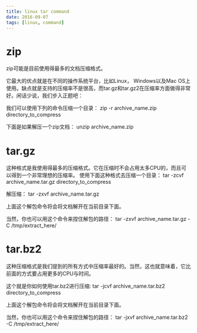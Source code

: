 ```yaml
---
title: linux tar command
date: 2016-09-07
tags: [linux, command]
---
```


# zip
zip可能是目前使用得最多的文档压缩格式。

它最大的优点就是在不同的操作系统平台，比如Linux， Windows以及Mac OS上使用。缺点就是支持的压缩率不是很高，而tar.gz和tar.gz2在压缩率方面做得非常好。闲话少说，我们步入正题吧：

我们可以使用下列的命令压缩一个目录：
zip -r archive_name.zip directory_to_compress

下面是如果解压一个zip文档：
unzip archive_name.zip

# tar.gz
这种格式是我使用得最多的压缩格式。它在压缩时不会占用太多CPU的，而且可以得到一个非常理想的压缩率。
使用下面这种格式去压缩一个目录：
tar -zcvf archive_name.tar.gz directory_to_compress

解压缩：
tar -zxvf archive_name.tar.gz

上面这个解包命令将会将文档解开在当前目录下面。

当然，你也可以用这个命令来捏住解包的路径：
tar -zxvf archive_name.tar.gz -C /tmp/extract_here/

# tar.bz2
这种压缩格式是我们提到的所有方式中压缩率最好的。当然，这也就意味着，它比前面的方式要占用更多的CPU与时间。

这个就是你如何使用tar.bz2进行压缩:
tar -jcvf archive_name.tar.bz2 directory_to_compress

上面这个解包命令将会将文档解开在当前目录下面。

当然，你也可以用这个命令来捏住解包的路径：
tar -jxvf archive_name.tar.bz2 -C /tmp/extract_here/
